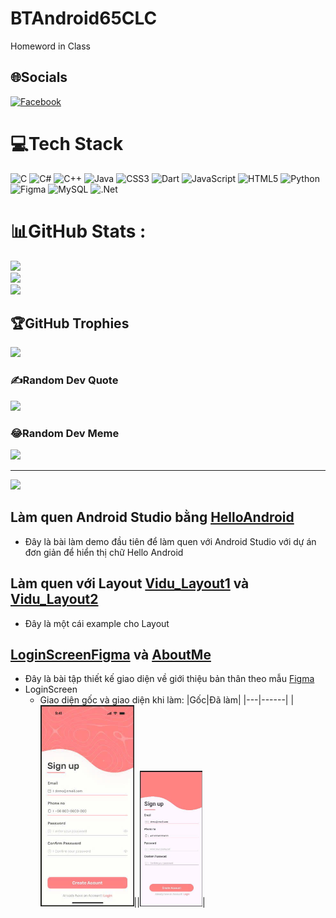 # BTAndroid65CLC
Homeword in Class


## 🌐Socials
[![Facebook](https://img.shields.io/badge/Facebook-%231877F2.svg?logo=Facebook&logoColor=white)](https://facebook.com/https://www.facebook.com/atnguyen.570088?locale=vi_VN) 

# 💻Tech Stack
![C](https://img.shields.io/badge/c-%2300599C.svg?style=for-the-badge&logo=c&logoColor=white) ![C#](https://img.shields.io/badge/c%23-%23239120.svg?style=for-the-badge&logo=c-sharp&logoColor=white) ![C++](https://img.shields.io/badge/c++-%2300599C.svg?style=for-the-badge&logo=c%2B%2B&logoColor=white) ![Java](https://img.shields.io/badge/java-%23ED8B00.svg?style=for-the-badge&logo=java&logoColor=white) ![CSS3](https://img.shields.io/badge/css3-%231572B6.svg?style=for-the-badge&logo=css3&logoColor=white) ![Dart](https://img.shields.io/badge/dart-%230175C2.svg?style=for-the-badge&logo=dart&logoColor=white) ![JavaScript](https://img.shields.io/badge/javascript-%23323330.svg?style=for-the-badge&logo=javascript&logoColor=%23F7DF1E) ![HTML5](https://img.shields.io/badge/html5-%23E34F26.svg?style=for-the-badge&logo=html5&logoColor=white) ![Python](https://img.shields.io/badge/python-3670A0?style=for-the-badge&logo=python&logoColor=ffdd54) 	![Figma](https://img.shields.io/badge/figma-%23F24E1E.svg?style=for-the-badge&logo=figma&logoColor=white) ![MySQL](https://img.shields.io/badge/mysql-%2300f.svg?style=for-the-badge&logo=mysql&logoColor=white) ![.Net](https://img.shields.io/badge/.NET-5C2D91?style=for-the-badge&logo=.net&logoColor=white)
# 📊GitHub Stats :
![](https://github-readme-stats.vercel.app/api?username=NguyenTanDat1105&theme=radical&hide_border=false&include_all_commits=false&count_private=false)<br/>
![](https://github-readme-streak-stats.herokuapp.com/?user=NguyenTanDat1105&theme=radical&hide_border=false)<br/>
![](https://github-readme-stats.vercel.app/api/top-langs/?username=NguyenTanDat1105&theme=radical&hide_border=false&include_all_commits=false&count_private=false&layout=compact)

## 🏆GitHub Trophies
![](https://github-trophies.vercel.app/?username=NguyenTanDat1105&theme=radical&no-frame=false&no-bg=false&margin-w=4)

### ✍️Random Dev Quote
![](https://quotes-github-readme.vercel.app/api?type=horizontal&theme=radical)

### 😂Random Dev Meme
<img src="https://random-memer.herokuapp.com/" width="512px"/>

---
[![](https://visitcount.itsvg.in/api?id=NguyenTanDat1105&icon=0&color=0)](https://visitcount.itsvg.in)

## Làm quen Android Studio bằng [HelloAndroid](https://github.com/NguyenTanDat1105/BTAndroid65CLC/tree/main/HelloAndroid)
- Đây là bài làm demo đầu tiên để làm quen với Android Studio với dự án đơn giản để hiển thị chữ Hello Android

## Làm quen với Layout [Vidu_Layout1](https://github.com/NguyenTanDat1105/BTAndroid65CLC/tree/main/VDLayout1) và [Vidu_Layout2](https://github.com/NguyenTanDat1105/BTAndroid65CLC/tree/main/VDLayout2)
- Đây là một cái example cho Layout

## [LoginScreenFigma](https://github.com/NguyenTanDat1105/BTAndroid65CLC/tree/main/LoginScreenFigma) và [AboutMe](https://github.com/NguyenTanDat1105/BTAndroid65CLC/tree/main/AboutMe)
- Đây là bài tập thiết kế giao diện về giới thiệu bản thân theo mẫu [Figma](https://www.figma.com/design/lN2orSHpfyD5x0WH8lOCm4/Untitled?node-id=0-1&p=f&t=NwT1K0EAuj3GDgPe-0)
- LoginScreen
  + Giao diện gốc và giao diện khi làm:
    |Gốc|Đã làm|
    |---|------|
    |<img src="Images/LoginScreen_img/LoginScreen_example.jpg" width="150"/>||<img src="Images/LoginScreen_img/z7092902770538_933d99c30e640f27cdd059f7e7cc5fe6.jpg" width="100"/>|
